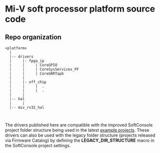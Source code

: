 # Mi-V soft processor platform source code

## Repo organization

```
<platform>
  |
  |-- drivers
  |     |- fpga_ip
  |     |     | CoreGPIO
  |     |     | CoreSysServices_PF
  |     |     | CoreUARTapb
  |     |
  |     |- off_chip
  |     |     |  .
  |     |     |  .
  |     |
  |-- hal
  |     |
  |-- miv_rv32_hal

  
```

The drivers published here are compatible with the improved SoftConsole project folder structure being used in the latest [example projects](https://github.com/Mi-V-Soft-RISC-V/miv-rv32-bare-metal-examples).
These drivers can also be used with the legacy folder structure (projects released via Firmware Catalog) by defining the **LEGACY_DIR_STRUCTURE** macro in the SoftConsole project settings.

